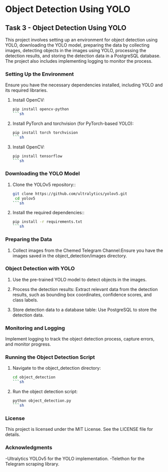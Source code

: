 # Object Detection Using YOLO

## Task 3 - Object Detection Using YOLO

This project involves setting up an environment for object detection using YOLO, downloading the YOLO model, preparing the data by collecting images, detecting objects in the images using YOLO, processing the detection results, and storing the detection data in a PostgreSQL database. The project also includes implementing logging to monitor the process.

### Setting Up the Environment

Ensure you have the necessary dependencies installed, including YOLO and its required libraries.

1. Install OpenCV:
   ```sh
   pip install opencv-python
   ```sh
2. Install PyTorch and torchvision (for PyTorch-based YOLO):
    ```sh
    pip install torch torchvision
    ```sh
3. Install OpenCV:
    ```sh
    pip install tensorflow
    ```sh

### Downloading the YOLO Model

1. Clone the YOLOv5 repository::
   ```sh
   git clone https://github.com/ultralytics/yolov5.git
    cd yolov5
   ```sh
2. Install the required dependencies::
    ```sh
    pip install -r requirements.txt
    ```sh

### Preparing the Data
1. Collect images from the Chemed Telegram Channel:Ensure you have the images saved in the object_detection/images directory.

### Object Detection with YOLO
1. Use the pre-trained YOLO model to detect objects in the images.

2. Process the detection results: Extract relevant data from the detection results, such as bounding box coordinates, confidence scores, and class labels.

3. Store detection data to a database table: Use PostgreSQL to store the detection data.

### Monitoring and Logging

Implement logging to track the object detection process, capture errors, and monitor progress.

### Running the Object Detection Script

1. Navigate to the object_detection directory:

    ```sh
    cd object_detection
    ```sh
2. Run the object detection script:
    ```sh
    python object_detection.py
    ```sh

### License
This project is licensed under the MIT License. See the LICENSE file for details.

### Acknowledgments
-Ultralytics YOLOv5 for the YOLO implementation.
-Telethon for the Telegram scraping library.